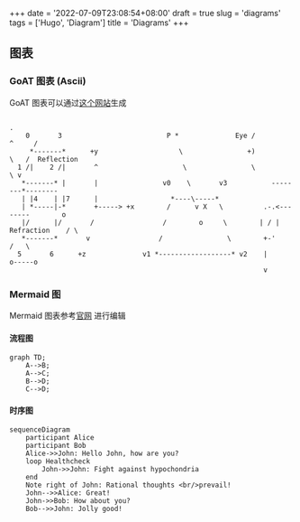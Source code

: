 +++
date = '2022-07-09T23:08:54+08:00'
draft = true
slug = 'diagrams'
tags = ['Hugo', 'Diagram']
title = 'Diagrams'
+++

## 图表

### GoAT 图表 (Ascii)

GoAT 图表可以通过[这个网站](https://arthursonzogni.com/Diagon/#code_area "Diagon: ASCII art diagram generator")生成

```goat
                                                                             .
    0       3                          P *              Eye /         ^     /
     *-------*      +y                    \                +)          \   /  Reflection
  1 /|    2 /|       ^                     \                \           \ v
   *-------* |       |                v0    \       v3           --------*--------
   | |4    | |7      |                  *----\-----*
   | *-----|-*       +-----> +x        /      v X   \          .-.<--------        o
   |/      |/       /                 /        o     \        | / | Refraction    / \
   *-------*       v                 /                \        +-'               /   \
  5       6      +z              v1 *------------------* v2    |                o-----o
                                                               v
```

### Mermaid 图

Mermaid 图表参考[官网](https://mermaid-js.github.io/mermaid/#/) 进行编辑

#### 流程图

```mermaid
graph TD;
    A-->B;
    A-->C;
    B-->D;
    C-->D;
```

#### 时序图

```mermaid
sequenceDiagram
    participant Alice
    participant Bob
    Alice->>John: Hello John, how are you?
    loop Healthcheck
        John->>John: Fight against hypochondria
    end
    Note right of John: Rational thoughts <br/>prevail!
    John-->>Alice: Great!
    John->>Bob: How about you?
    Bob-->>John: Jolly good!
```
